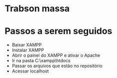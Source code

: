 # Trabson massa

# Passos a serem seguidos

  - Baixar XAMPP
  - Instalar XAMPP
  - Abrir o painel do XAMPP e ativar o Apache
  - Ir na pasta C:\xampp\htdocs
  - Passar os arquivos que estão no repositório
  - Acessar localhost

